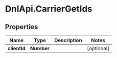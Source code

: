 # DnlApi.CarrierGetIds

## Properties
Name | Type | Description | Notes
------------ | ------------- | ------------- | -------------
**clientId** | **Number** |  | [optional] 


